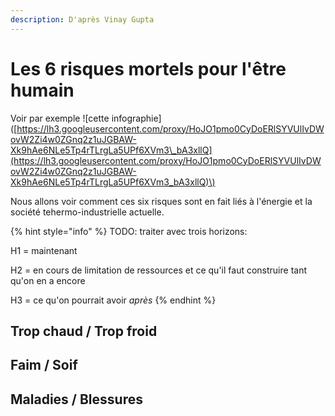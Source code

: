 ```yaml
---
description: D'après Vinay Gupta
---
```


# Les 6 risques mortels pour l'être humain

Voir par exemple !\[cette infographie\]\([https://lh3.googleusercontent.com/proxy/HoJO1pmo0CyDoERlSYVUlIvDWovW2Zi4w0ZGnq2z1uJGBAW-Xk9hAe6NLe5Tp4rTLrgLa5UPf6XVm3\_bA3xllQ](https://lh3.googleusercontent.com/proxy/HoJO1pmo0CyDoERlSYVUlIvDWovW2Zi4w0ZGnq2z1uJGBAW-Xk9hAe6NLe5Tp4rTLrgLa5UPf6XVm3_bA3xllQ)\) 

Nous allons voir comment ces six risques sont en fait liés à l'énergie et la société tehermo-industrielle actuelle.

{% hint style="info" %}
TODO: traiter avec trois horizons:

H1 = maintenant

H2 = en cours de limitation de ressources et ce qu'il faut construire tant qu'on en a encore

H3 = ce qu'on pourrait avoir _après_
{% endhint %}

## Trop chaud / Trop froid

## Faim / Soif

## Maladies / Blessures



